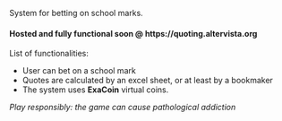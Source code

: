 System for betting on school marks.

<h4>Hosted and fully functional soon @ https://quoting.altervista.org</h4>

List of functionalities:
<ul>
  <li>User can bet on a school mark</li>
  <li>Quotes are calculated by an excel sheet, or at least by a bookmaker</li>
  <li>The system uses <b>ExaCoin</b> virtual coins.</li>
</ul>

_Play responsibly: the game can cause pathological addiction_
